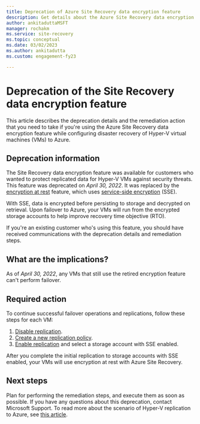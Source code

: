 ```yaml
---
title: Deprecation of Azure Site Recovery data encryption feature
description: Get details about the Azure Site Recovery data encryption feature. 
author: ankitaduttaMSFT
manager: rochakm
ms.service: site-recovery
ms.topic: conceptual
ms.date: 03/02/2023
ms.author: ankitadutta  
ms.custom: engagement-fy23

---
```

# Deprecation of the Site Recovery data encryption feature

This article describes the deprecation details and the remediation action that you need to take if you're using the Azure Site Recovery data encryption feature while configuring disaster recovery of Hyper-V virtual machines (VMs) to Azure.

## Deprecation information

The Site Recovery data encryption feature was available for customers who wanted to protect replicated data for Hyper-V VMs against security threats. This feature was deprecated on *April 30, 2022*. It was replaced by the [encryption at rest](https://azure.microsoft.com/blog/azure-site-recovery-encryption-at-rest/) feature, which uses [service-side encryption](../storage/common/storage-service-encryption.md) (SSE).

With SSE, data is encrypted before persisting to storage and decrypted on retrieval. Upon failover to Azure, your VMs will run from the encrypted storage accounts to help improve recovery time objective (RTO).

If you're an existing customer who's using this feature, you should have received communications with the deprecation details and remediation steps.

## What are the implications?

As of *April 30, 2022*, any VMs that still use the retired encryption feature can't perform failover.

## Required action

To continue successful failover operations and replications, follow these steps for each VM:

1. [Disable replication](./site-recovery-manage-registration-and-protection.md#disable-protection-for-a-hyper-v-virtual-machine-replicating-to-azure-using-the-system-center-vmm-to-azure-scenario).
2. [Create a new replication policy](./hyper-v-azure-tutorial.md#replication-policy).
3. [Enable replication](./hyper-v-vmm-azure-tutorial.md#enable-replication) and select a storage account with SSE enabled.

After you complete the initial replication to storage accounts with SSE enabled, your VMs will use encryption at rest with Azure Site Recovery.

## Next steps

Plan for performing the remediation steps, and execute them as soon as possible. If you have any questions about this deprecation, contact Microsoft Support. To read more about the scenario of Hyper-V replication to Azure, see [this article](hyper-v-vmm-architecture.md).
